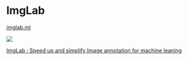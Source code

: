 # ImgLab

[imglab.ml](https://imglab.ml/)

![](/image/imglab_robotArmExample.gif)

[ImgLab : Speed up and simplify Image annotation for machine leaning](https://medium.com/@amitgupta.gwl/imglab-speed-up-and-simplify-image-annotation-for-machine-leaning-ebf220389f25)

